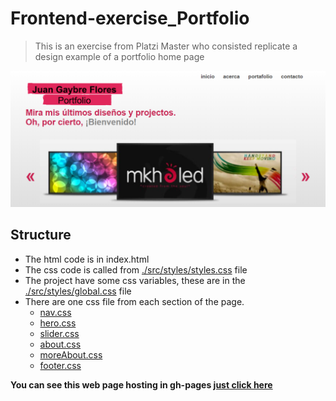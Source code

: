 # Frontend-exercise_Portfolio

> This is an exercise from Platzi Master who consisted replicate a design example of a portfolio home page

![](https://github.com/Gaybre/Frontend-exercise_Portfolio/blob/master/src/assets/img/forReadme.png?raw=true)

## Structure
* The html code is in index.html
* The css code is called from [./src/styles/styles.css](https://github.com/Gaybre/Frontend-exercise_Portfolio/blob/master/src/styles/styles.css "./src/styles/styles.css") file
* The project have some css variables, these are in the [./src/styles/global.css](https://github.com/Gaybre/Frontend-exercise_Portfolio/blob/master/src/styles/global.css "./src/styles/global.css") file
* There are one css file from each section of the page.
	* [nav.css](https://github.com/Gaybre/Frontend-exercise_Portfolio/blob/master/src/styles/nav.css "nav.css")
	* [hero.css](https://github.com/Gaybre/Frontend-exercise_Portfolio/blob/master/src/styles/hero.css "hero.css")
	* [slider.css](https://github.com/Gaybre/Frontend-exercise_Portfolio/blob/master/src/styles/slider.css "slider.css")
	* [about.css](https://github.com/Gaybre/Frontend-exercise_Portfolio/blob/master/src/styles/about.css "about.css")
	* [moreAbout.css](https://github.com/Gaybre/Frontend-exercise_Portfolio/blob/master/src/styles/moreAbout.css "moreAbout.css")
	* [footer.css](https://github.com/Gaybre/Frontend-exercise_Portfolio/blob/master/src/styles/footer.css "footer.css")

<strong>You can see this web page hosting in gh-pages [just click here](https://gaybre.github.io/Frontend-exercise_Portfolio/ "just click here")</strong>